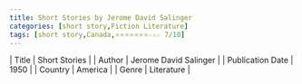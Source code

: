 ```yaml
---
title: Short Stories by Jerome David Salinger
categories: [short story,Fiction Literature]
tags: [short story,Canada,⭐⭐⭐⭐⭐⭐⭐☆☆☆ 7/10]
---
```

        
| Title | Short Stories  |
| Author |  Jerome David Salinger  |
| Publication Date | 1950   |
| Country | America |
| Genre | Literature  |
        